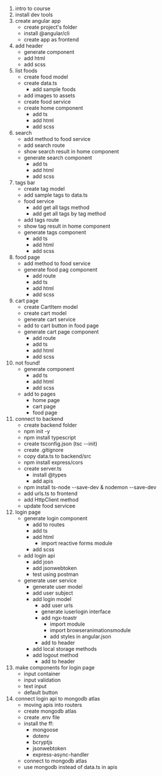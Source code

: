 1. intro to course
2. install dev tools
3. create angular app
   - create project's folder
   - install @angular/cli
   - create app as frontend
4. add header
   - generate component
   - add html
   - add scss
5. list foods
   - create food model
   - create data.ts
     - add sample foods
   - add images to assets
   - create food service
   - create home component
     - add ts
     - add html
     - add scss
6. search
   - add method to food service
   - add search route
   - show search result in home component
   - generate search component
     - add ts
     - add html
     - add scss
7. tags bar
   - create tag model
   - add sample tags to data.ts
   - food service
     - add get all tags method
     - add get all tags by tag method
   - add tags route
   - show tag result in home component
   - generate tags component
     - add ts
     - add html
     - add scss
8. food page
   - add method to food service
   - generate food pag component
     - add route
     - add ts
     - add html
     - add scss
9. cart page
   - create CartItem model
   - create cart model
   - generate cart service
   - add to cart button in food page
   - generate cart page component
     - add route
     - add ts
     - add html
     - add scss
10. not found!
    - generate component
      - add ts
      - add html
      - add scss
    - add to pages
      - home page
      - cart page
      - food page
11. connect to backend
    - create backend folder
    - npm init -y
    - npm install typescript
    - create tsconfig.json (tsc --init)
    - create .gitignore
    - copy data.ts to backend/src
    - npm install express/cors
    - create server.ts
      - install @types
      - add apis
    - npm install ts-node --save-dev & nodemon --save-dev
    - add urls.ts to frontend
    - add HttpClient method
    - update food servicee
12. login page
    - generate login component
      - add to routes
      - add ts
      - add html
        - import reactive forms module
      - add scss
    - add login api
      - add josn
      - add jsonwebtoken
      - test using postman
    - generate user service
      - generate user model
      - add user subject
      - add login model
        - add user urls
        - generate iuserlogin interface
        - add ngx-toastr
          - import module
          - import browseranimationsmodule
          - add styles in angular.json
        - add to header
      - add local storage methods
      - add logout method
        - add to header
13. make components for login page
    - input container
    - input validation
    - text input
    - default button
14. connect login api to mongodb atlas
    - moving apis into routers
    - create mongodb atlas
    - create .env file
    - install the ff:
      - mongoose
      - dotenv
      - bcryptjs
      - jsonwebtoken
      - express-async-handler
    - connect to mongodb atlas
    - use mongodb instead of data.ts in apis
